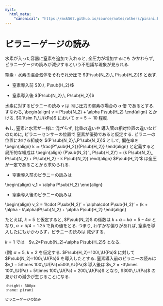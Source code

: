 ```yaml
---
myst:
  html_meta:
    "canonical": "https://mxk567.github.io/source/notes/others/pirani.html"
---
```


# ピラニーゲージの読み

水素が入った容器に窒素を追加で入れると, 全圧力が増加するにも
かかわらず, ピラニーゲージの読みが減少するという不思議な現象が見られる.

窒素・水素の混合気体をそれぞれ分圧で
$(P\sub{N_2},\, P\sub{H_2})$ と表す.

- 窒素導入前 $(0,\, P\sub{H_2})$

- 窒素導入後 $(P\sub{N_2},\, P\sub{H_2})$

水素に対するピラニーの読み $v$ は
同じ圧力の窒素の場合の $\alpha$ 倍
であるとする.
すなわち,
\begin{align}
v = P\sub{N_2} +  \alpha P\sub{H_2}
\end{align}
とかける.
$0.1\sim 1\,\U{kPa}$ において $\alpha = 5\sim 10$ 程度.

もし,
窒素と水素が一様に
混ざらず,
比重の違いや
導入管の相対位置の違いなどのために,
ピラニーセンサーの位置で
窒素が優勢であると仮定する.
ピラニーの位置における組成を
$(P'\sub{N_2},\,P'\sub{N_2})$ として,
偏在率を
\begin{align}
k := \frac{P'\sub{H_2}}{P\sub{H_2}}
\end{align}
と定義すると局所的な組成は
\begin{align}
(P\sub{N_2}',\, P\sub{H_2}')
= (k P\sub{N_2},\, P\sub{N_2} + P\sub{H_2} - k P\sub{N_2})
\end{align}
$P\sub{H_2}'$ は全圧が一定であることから求められる.

- 窒素導入前のピラニーの読みは

\begin{align}
v_1 = \alpha P\sub{H_2}
\end{align}

- 窒素導入後のピラニーの読みは

\begin{align}
v_2 = 1\cdot P\sub{N_2}’ + \alpha\cdot P\sub{H_2}’
= (k + \alpha - k\alpha)P\sub{N_2} + \alpha P\sub{H_2}
\end{align}

たとえば, $k=5$ と仮定すると,
$P\sub{N_2}$ の係数は $k + \alpha - k\alpha = 5 - 4\alpha$
となり, $\alpha > 5/4 = 1.25$ で負の値をとる.
つまり, わずかな偏りがあれば, 窒素を導入したにもかかわらず，ピラニーの読みは
減少する．

$k=1$ では　$v_2=P\sub{N_2}+\alpha P\sub{H_2}$ となる.

(例)
$\alpha=5$, $k=2$ を仮定する.
$P\sub{H_2}=100\,\U{Pa}$ に対して
$P\sub{N_2}=100\,\U{Pa}$ を導入したとする.
窒素導入前のピラニーの読みは
$v_1 = 5\times 100\,\U{Pa}=500\,\U{Pa}$
導入後は
$v_2 = -3\times 100\,\U{Pa} + 5\times 100\,\U{Pa}
= 200\,\U{Pa}$ となり, $300\,\U{Pa}$ の見かけの減少が生じることになる.

```{figure} pirani-reading.png
:height: 300px
:name: pirani

ピラニーゲージの読み
```
